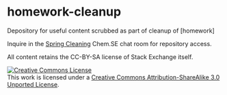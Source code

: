 # homework-cleanup
Depository for useful content scrubbed as part of cleanup of [homework]

Inquire in the [Spring Cleaning](http://chat.stackexchange.com/rooms/55978/spring-cleaning) Chem.SE chat room for repository access.

All content retains the CC-BY-SA license of Stack Exchange itself.

<a rel="license" href="http://creativecommons.org/licenses/by-sa/3.0/"><img alt="Creative Commons License" style="border-width:0" src="https://i.creativecommons.org/l/by-sa/3.0/88x31.png" /></a><br />This work is licensed under a <a rel="license" href="http://creativecommons.org/licenses/by-sa/3.0/">Creative Commons Attribution-ShareAlike 3.0 Unported License</a>.
